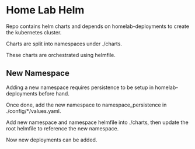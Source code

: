 # Home Lab Helm

Repo contains helm charts and depends on homelab-deployments to create the kubernetes cluster.

Charts are split into namespaces under ./charts.

These charts are orchestrated using helmfile.

## New Namespace

Adding a new namespace requires persistence to be setup in homelab-deployments before hand.

Once done, add the new namespace to namespace_persistence in ./config/*/values.yaml.

Add new namespace and namespace helmfile into ./charts, then update the root helmfile to reference the new namespace.

Now new deployments can be added.
